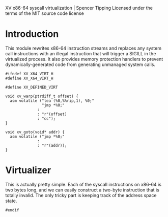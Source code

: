 XV x86-64 syscall virtualization | Spencer Tipping
Licensed under the terms of the MIT source code license

# Introduction

This module rewrites x86-64 instruction streams and replaces any system call
instructions with an illegal instruction that will trigger a SIGILL in the
virtualized process. It also provides memory protection handlers to prevent
dynamically-generated code from generating unmanaged system calls.

    #ifndef XV_X64_VIRT_H
    #define XV_X64_VIRT_H

    #define XV_DEFINED_VIRT

    void xv_warp(ptrdiff_t offset) {
      asm volatile ("lea (%0,%%rip,1), %0;"
                    "jmp *%0;"
                  :
                  : "r"(offset)
                  : "cc");
    }

    void xv_goto(void* addr) {
      asm volatile ("jmp *%0;"
                  :
                  : "r"(addr));
    }

# Virtualizer

This is actually pretty simple. Each of the syscall instructions on x86-64 is
two bytes long, and we can easily construct a two-byte instruction that is
totally invalid. The only tricky part is keeping track of the address space
state.

    #endif
